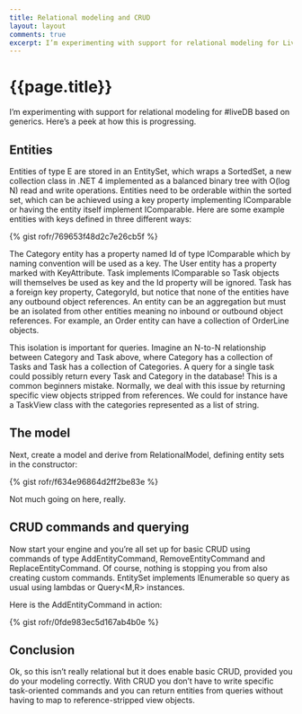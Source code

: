 ```yaml
---
title: Relational modeling and CRUD
layout: layout
comments: true
excerpt: I’m experimenting with support for relational modeling for LiveDB based on generics. Here’s a peek at how this is progressing.
---
```


# {{page.title}}
I’m experimenting with support for relational modeling for #liveDB based on generics. Here’s a peek at how this is progressing.

## Entities

Entities of type E  are stored in an EntitySet<E>, which wraps a SortedSet<E>, a new collection class in .NET 4 implemented as a balanced binary tree with O(log N) read and write operations.  Entities need to be orderable within the sorted set, which can be achieved using a key property implementing IComparable or having the entity itself implement IComparable<E>.  Here are some example entities with keys defined in three different ways:

{% gist rofr/769653f48d2c7e26cb5f %}

The Category entity has a property named Id of type IComparable<int> which by naming convention will be used as a key. The User entity has a property marked with KeyAttribute. Task implements IComparable<Task> so Task objects will themselves be used as key and the Id property will be ignored. Task has a foreign key property, CategoryId,  but notice that none of the entities have any outbound object references. An entity can be an aggregation but must be an isolated from other entities meaning no inbound or outbound object references. For example, an Order entity can have a collection of OrderLine objects.

This isolation is important for queries. Imagine an N-to-N relationship between Category and Task above, where Category has a  collection of Tasks and Task has a collection of Categories. A query for a single task could possibly return every Task and Category in the database! This is a common beginners mistake. Normally, we deal with this issue by returning specific view objects stripped from references. We could for instance have a TaskView class with the categories represented as a list of string.

## The model
Next, create a model and derive from RelationalModel,  defining entity sets in the constructor:

{% gist rofr/f634e96864d2ff2be83e %}

Not much going on here, really.

## CRUD commands and querying
Now start your engine and you’re all set up for basic CRUD using commands of type AddEntityCommand<E>, RemoveEntityCommand<E> and ReplaceEntityCommand<E>. Of course, nothing is stopping you from also creating custom commands.  EntitySet<E> implements IEnumerable<E> so query as usual using lambdas or Query<M,R> instances.

Here is the AddEntityCommand<E> in action:

{% gist rofr/0fde983ec5d167ab4b0e %}

## Conclusion
Ok, so this isn’t really relational but it does enable basic CRUD, provided you do your modeling correctly. With CRUD you don’t have to write specific task-oriented commands and you can return entities from queries without having to map to reference-stripped view objects.
